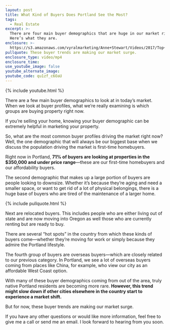 ```yaml
---
layout: post
title: What Kind of Buyers Does Portland See the Most?
tags:
  - Real Estate
excerpt: >-
  There are four main buyer demographics that are huge in our market right now.
  Here’s what they are.
enclosure: >-
  https://s3.amazonaws.com/vyralmarketing/Anne+Stewart/Videos/2017/Top+3+Buyer+Demographics+-+Oregon+Real+Estate+Agent.mp4
pullquote: These buyer trends are making our market surge.
enclosure_type: video/mp4
enclosure_time:
use_youtube_image: false
youtube_alternate_image:
youtube_code: qu1zf_c6OaU
---
```



{% include youtube.html %}

There are a few main buyer demographics to look at in today’s market. When we look at buyer profiles, what we’re really examining is which groups are buying property right now.

If you’re selling your home, knowing your buyer demographic can be extremely helpful in marketing your property.

So, what are the most common buyer profiles driving the market right now? Well, the one demographic that will always be our biggest base when we discuss the population driving the market is first-time homebuyers.

Right now in Portland, **71% of buyers are looking at properties in the $350,000 and under price range**—these are our first-time homebuyers and our affordability buyers.

The second demographic that makes up a large portion of buyers are people looking to downsize. Whether it’s because they’re aging and need a smaller space, or want to get rid of a lot of physical belongings, there is a huge base of buyers who are tired of the maintenance of a larger home.

{% include pullquote.html %}

Next are relocated buyers. This includes people who are either living out of state and are now moving into Oregon as well those who are currently renting but are ready to buy.

There are several “hot spots” in the country from which these kinds of buyers come—whether they’re moving for work or simply because they admire the Portland lifestyle.

The fourth group of buyers are overseas buyers—which are closely related to our previous category. In Portland, we see a lot of overseas buyers coming from places like China, for example, who view our city as an affordable West Coast option.

With many of these buyer demographics coming from out of the area, truly native Portland residents are becoming more rare. **However, this trend might slow down if other cities elsewhere in the country start to experience a market shift.**

But for now, these buyer trends are making our market surge.

If you have any other questions or would like more information, feel free to give me a call or send me an email. I look forward to hearing from you soon.